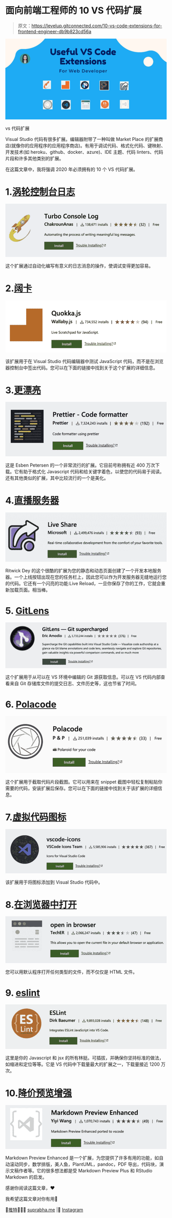 # 面向前端工程师的 10 VS 代码扩展

> 原文：<https://levelup.gitconnected.com/10-vs-code-extensions-for-frontend-engineer-db9b823cd56a>

![](img/d496e020a3c4c07a21fdd8461a746116.png)

vs 代码扩展

Visual Studio 代码有很多扩展。编辑器附带了一种叫做 Market Place 的扩展商店(就像你的应用程序的应用程序商店)。有用于调试代码、格式化代码、键映射、开发技术(如 heroku、github、docker、azure)、IDE 主题、代码 linters、代码片段和许多其他类别的扩展。

在这篇文章中，我将强调 2020 年必须拥有的 10 个 VS 代码扩展。

# 1.[涡轮控制台日志](https://marketplace.visualstudio.com/items?itemName=ChakrounAnas.turbo-console-log)

![](img/b7a97511ef621dd4db84b0caa75cc5aa.png)

这个扩展通过自动化编写有意义的日志消息的操作，使调试变得更加容易。

# 2.[阔卡](https://marketplace.visualstudio.com/items?itemName=WallabyJs.quokka-vscode)

![](img/112faf26ae9cb817cc9c856d3ae36f0e.png)

该扩展用于在 Visual Studio 代码编辑器中测试 JavaScript 代码，而不是在浏览器控制台中签出代码。您可以在下面的链接中找到关于这个扩展的详细信息。

# 3.[更漂亮](https://marketplace.visualstudio.com/items?itemName=esbenp.prettier-vscode)

![](img/7869e7439afc8f64dcf4dda913a0b027.png)

这是 Esben Petersen 的一个非常流行的扩展。它目前号称拥有近 400 万次下载。它有助于格式化 Javascript 代码和给关键字着色，以使您的代码易于阅读。还有其他类似的扩展，其中比较流行的一个是美化。

# 4.[直播服务器](https://marketplace.visualstudio.com/items?itemName=MS-vsliveshare.vsliveshare-pack)

![](img/1b115edfad6dbf593caf0bf4981257a0.png)

Ritwick Dey 的这个很酷的扩展为您的静态和动态页面创建了一个开发本地服务器。一个上线按钮出现在您的任务栏上，因此您可以作为开发服务器无缝地运行您的代码。它还有一个闪亮的功能:Live Reload，一旦你保存了你的工作，它就会重新加载页面。相当棒。

# 5. [GitLens](https://marketplace.visualstudio.com/items?itemName=eamodio.gitlens)

![](img/eb86a4f6ab1300eea6568e9e4f3afa81.png)

这个扩展用于从可以在 VS 环境中编辑的 Git 源获取信息。可以在 VS 代码内部查看来自 Git 存储库文件的提交日志、文件历史等，这也节省了时间。

# 6. [Polacode](https://marketplace.visualstudio.com/items?itemName=pnp.polacode)

![](img/ded0980991dd423c4cc2f66042f717ea.png)

这个扩展用于截取代码片段截图。它可以用来在 snippet 截图中轻松复制粘贴你需要的代码，安装扩展后保存。您可以在下面的链接中找到关于该扩展的详细信息。

# 7.[虚拟代码图标](https://marketplace.visualstudio.com/items?itemName=vscode-icons-team.vscode-icons)

![](img/a7ab4be5ecda3b444080a98094774c8f.png)

该扩展用于将图标添加到 Visual Studio 代码中。

# 8.[在浏览器中打开](https://marketplace.visualstudio.com/items?itemName=techer.open-in-browser)

![](img/4ad3134c027090179194f6ad5c540952.png)

您可以用默认程序打开任何类型的文件，而不仅仅是 HTML 文件。

# 9. [eslint](https://marketplace.visualstudio.com/items?itemName=dbaeumer.vscode-eslint)

![](img/a93c453c3a46584cc5b2d591130bb858.png)

这里是你的 Javascript 和 jsx 的所有林挺。可插拔，并确保你坚持标准的做法，如缩进和定位等等。它是 VS 代码中下载量最大的扩展之一，下载量接近 1200 万次。

# 10.[降价预览增强](https://marketplace.visualstudio.com/items?itemName=shd101wyy.markdown-preview-enhanced)

![](img/ec98e192fbd054a9bc5affc835f48174.png)

Markdown Preview Enhanced 是一个扩展，为您提供了许多有用的功能，如自动滚动同步，数学排版，美人鱼，PlantUML，pandoc，PDF 导出，代码块，演示文稿作者等。它的很多想法都是受 Markdown Preview Plus 和 RStudio Markdown 的启发。

感谢你阅读这篇文章，❤️

我希望这篇文章对你有用🤩

🌟[推特](https://twitter.com/suprabhasupi)👩🏻‍💻 [suprabha.me](https://www.suprabha.me/) |🌟 [Instagram](http://instagram.com/suprabhasupi)